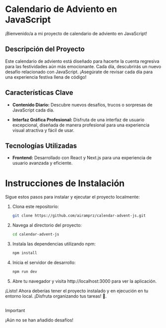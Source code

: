 # Calendario de Adviento en JavaScript

¡Bienvenido/a a mi proyecto de calendario de adviento en JavaScript!

## Descripción del Proyecto

Este calendario de adviento está diseñado para hacerte la cuenta regresiva para las festividades aún más emocionante. Cada día, descubrirás un nuevo desafío relacionado con JavaScript. ¡Asegúrate de revisar cada día para una experiencia festiva llena de código!

## Características Clave

- **Contenido Diario:** Descubre nuevos desafíos, trucos o sorpresas de JavaScript cada día.

- **Interfaz Gráfica Profesional:** Disfruta de una interfaz de usuario excepcional, diseñada de manera profesional para una experiencia visual atractiva y fácil de usar.

## Tecnologías Utilizadas

-  **Frontend:** Desarrollado con React y Next.js para una experiencia de usuario avanzada y eficiente.

# Instrucciones de Instalación

Sigue estos pasos para instalar y ejecutar el proyecto localmente:

1. Clona este repositorio:
   ```bash
   git clone https://github.com/airamprz/calendar-advent-js.git

2. Navega al directorio del proyecto:
   ```bash
   cd calendar-advent-js

3. Instala las dependencias utilizando npm:
   ```bash
   npm install

4. Inicia el servidor de desarrollo:
   ```bash
   npm run dev

5. Abre tu navegador y visita http://localhost:3000 para ver la aplicación.

¡Listo! Ahora deberías tener el proyecto instalado y en ejecución en tu entorno local. ¡Disfruta organizando tus tareas! 🚀.
  
##
> [!IMPORTANT]  
> ¡Aún no se han añadido desafíos!

